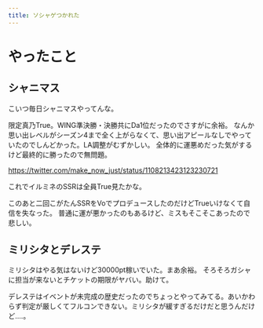 ```yaml
---
title: ソシャゲつかれた
---
```


# やったこと

## シャニマス

こいつ毎日シャニマスやってんな。

限定真乃True。WING準決勝・決勝共にDa1位だったのでさすがに余裕。
なんか思い出レベルがシーズン4まで全く上がらなくて、思い出アピールなしでやっていたのでしんどかった。LA調整がむずかしい。
全体的に運悪めだった気がするけど最終的に勝ったので無問題。

https://twitter.com/make_now_just/status/1108213423123230721

これでイルミネのSSRは全員True見たかな。

このあと二回こがたんSSRをVoでプロデュースしたのだけどTrueいけなくて自信を失なった。
普通に運が悪かったのもあるけど、ミスもそこそこあったので悲しい。

## ミリシタとデレステ

ミリシタはやる気はないけど30000pt稼いでいた。まあ余裕。
そろそろガシャに担当が来ないとチケットの期限がヤバい。助けて。

デレステはイベントが未完成の歴史だったのでちょっとやってみてる。あいかわらず判定が厳しくてフルコンできない。ミリシタが緩すぎるだけだと思うんだけど‥‥。
